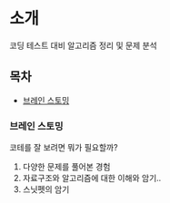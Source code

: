 # 소개
코딩 테스트 대비 알고리즘 정리 및 문제 분석

## 목차
- [브레인 스토밍](###브레인-스토밍)

### 브레인 스토밍

코테를 잘 보려면 뭐가 필요할까?

1. 다양한 문제를 풀어본 경험
2. 자료구조와 알고리즘에 대한 이해와 암기..
3. 스닛펫의 암기
